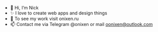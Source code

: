 - 👋 Hi, I’m Nick
- ✨ I love to create web apps and design things
- 👀 To see my work visit onixen.ru
- 📫 Contact me via Telegram @onixen or mail oonixen@outlook.com

